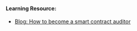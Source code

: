 #### Learning Resource:

  * [Blog: How to become a smart contract auditor](https://cmichel.io/how-to-become-a-smart-contract-auditor/)  
